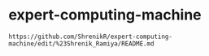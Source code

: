# expert-computing-machine
    https://github.com/ShrenikR/expert-computing-machine/edit/%23Shrenik_Ramiya/README.md   

